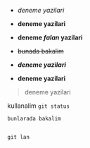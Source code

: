 - *deneme yazilari*

- **deneme yazilari**

- **deneme _falan_ yazilari**

- ~~bunada bakalim~~

- ***deneme yazilari***

- **deneme yazilari**

>deneme yazilari

kullanalim `git status`

`bunlarada bakalim`

```

git lan

```
